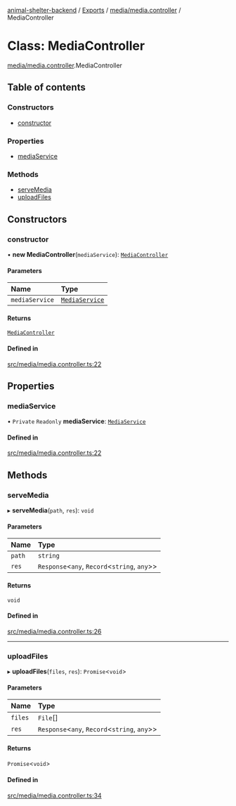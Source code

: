 [animal-shelter-backend](../README.md) / [Exports](../modules.md) / [media/media.controller](../modules/media_media_controller.md) / MediaController

# Class: MediaController

[media/media.controller](../modules/media_media_controller.md).MediaController

## Table of contents

### Constructors

- [constructor](media_media_controller.MediaController.md#constructor)

### Properties

- [mediaService](media_media_controller.MediaController.md#mediaservice)

### Methods

- [serveMedia](media_media_controller.MediaController.md#servemedia)
- [uploadFiles](media_media_controller.MediaController.md#uploadfiles)

## Constructors

### constructor

• **new MediaController**(`mediaService`): [`MediaController`](media_media_controller.MediaController.md)

#### Parameters

| Name | Type |
| :------ | :------ |
| `mediaService` | [`MediaService`](media_media_service.MediaService.md) |

#### Returns

[`MediaController`](media_media_controller.MediaController.md)

#### Defined in

[src/media/media.controller.ts:22](https://github.com/B4LiN7/animal-shelter-backend/blob/5a6ce9f/src/media/media.controller.ts#L22)

## Properties

### mediaService

• `Private` `Readonly` **mediaService**: [`MediaService`](media_media_service.MediaService.md)

#### Defined in

[src/media/media.controller.ts:22](https://github.com/B4LiN7/animal-shelter-backend/blob/5a6ce9f/src/media/media.controller.ts#L22)

## Methods

### serveMedia

▸ **serveMedia**(`path`, `res`): `void`

#### Parameters

| Name | Type |
| :------ | :------ |
| `path` | `string` |
| `res` | `Response`\<`any`, `Record`\<`string`, `any`\>\> |

#### Returns

`void`

#### Defined in

[src/media/media.controller.ts:26](https://github.com/B4LiN7/animal-shelter-backend/blob/5a6ce9f/src/media/media.controller.ts#L26)

___

### uploadFiles

▸ **uploadFiles**(`files`, `res`): `Promise`\<`void`\>

#### Parameters

| Name | Type |
| :------ | :------ |
| `files` | `File`[] |
| `res` | `Response`\<`any`, `Record`\<`string`, `any`\>\> |

#### Returns

`Promise`\<`void`\>

#### Defined in

[src/media/media.controller.ts:34](https://github.com/B4LiN7/animal-shelter-backend/blob/5a6ce9f/src/media/media.controller.ts#L34)
